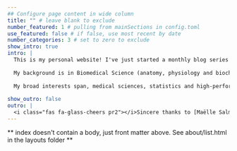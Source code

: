 ```yaml
---
## Configure page content in wide column
title: "" # leave blank to exclude
number_featured: 1 # pulling from mainSections in config.toml
use_featured: false # if false, use most recent by date
number_categories: 3 # set to zero to exclude
show_intro: true
intro: |
  This is my personal website! I've just started a monthly blog series called 'Curiosity Chronicles'. I'll keep updates on some interesting projects (to me at least), the trials and tribulations of my PhD and some randomness!
  
  My background is in Biomedical Science (anatomy, physiology and biochemistry). As an avid runner, I then completed an MPhil, predicting and modelling elite sports. Now, continuing to follow my curiosities I'm deep into medical statistics. With my PhD focusing on meta-research in clinical prediction models, examining poor statistical practices.
  
  My broad interests span, medical sciences, statistics and high-performance sport. With personal interests in chemistry, art, coding, reading and everything in between!
  
show_outro: false
outro: |
  <i class="fas fa-glass-cheers pr2"></i>Sincere thanks to [Maëlle Salmon](https://masalmon.eu/) for her help naming this Hugo theme!
---
```


** index doesn't contain a body, just front matter above.
See about/list.html in the layouts folder **